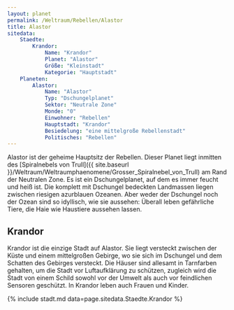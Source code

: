 ```yaml
---
layout: planet
permalink: /Weltraum/Rebellen/Alastor
title: Alastor
sitedata:
    Staedte:
        Krandor:
            Name: "Krandor"
            Planet: "Alastor"
            Größe: "Kleinstadt"
            Kategorie: "Hauptstadt"
    Planeten:
        Alastor:
            Name: "Alastor"
            Typ: "Dschungelplanet"
            Sektor: "Neutrale Zone"
            Monde: "0"
            Einwohner: "Rebellen"
            Hauptstadt: "Krandor"
            Besiedelung: "eine mittelgroße Rebellenstadt"
            Politisches: "Rebellen"
---
```




Alastor ist der geheime Hauptsitz der Rebellen. Dieser Planet liegt inmitten des [Spiralnebels von Trull]({{ site.baseurl }}/Weltraum/Weltraumphaenomene/Grosser_Spiralnebel_von_Trull) am Rand der Neutralen Zone. Es ist ein Dschungelplanet, auf dem es immer feucht und heiß ist. Die komplett mit Dschungel bedeckten Landmassen liegen zwischen riesigen azurblauen Ozeanen. Aber weder der Dschungel noch der Ozean sind so idyllisch, wie sie aussehen: Überall leben gefährliche Tiere, die Haie wie Haustiere aussehen lassen.

## Krandor

Krandor ist die einzige Stadt auf Alastor. Sie liegt versteckt zwischen der Küste und einem mittelgroßen Gebirge, wo sie sich im Dschungel und dem Schatten des Gebirges versteckt. Die Häuser sind allesamt in Tarnfarben gehalten, um die Stadt vor Luftaufklärung zu schützen, zugleich wird die Stadt von einem Schild sowohl vor der Umwelt als auch vor feindlichen Sensoren geschützt. In Krandor leben auch Frauen und Kinder.

{% include stadt.md data=page.sitedata.Staedte.Krandor %}
